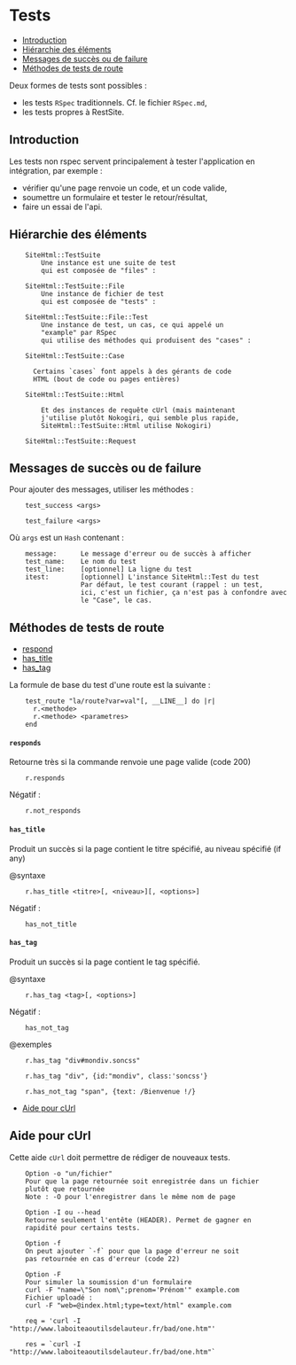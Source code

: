 # Tests

* [Introduction](#introductionteststest)
* [Hiérarchie des éléments](#hierarchiedeselements)
* [Messages de succès ou de failure](#ajoutermessagefailuresuccess)
* [Méthodes de tests de route](#methodesdetestderoute)

Deux formes de tests sont possibles :

* les tests `RSpec` traditionnels. Cf. le fichier `RSpec.md`,
* les tests propres à RestSite.

<a name='introductionteststest'></a>

## Introduction

Les tests non rspec servent principalement à tester l'application en intégration, par exemple :

* vérifier qu'une page renvoie un code, et un code valide,
* soumettre un formulaire et tester le retour/résultat,
* faire un essai de l'api.

<a name='hierarchiedeselements'></a>

## Hiérarchie des éléments


        SiteHtml::TestSuite
            Une instance est une suite de test
            qui est composée de "files" :

        SiteHtml::TestSuite::File
            Une instance de fichier de test
            qui est composée de "tests" :

        SiteHtml::TestSuite::File::Test
            Une instance de test, un cas, ce qui appelé un
            "example" par RSpec
            qui utilise des méthodes qui produisent des "cases" :

        SiteHtml::TestSuite::Case

          Certains `cases` font appels à des gérants de code
          HTML (bout de code ou pages entières)

        SiteHtml::TestSuite::Html

            Et des instances de requête cUrl (mais maintenant
            j'utilise plutôt Nokogiri, qui semble plus rapide,
            SiteHtml::TestSuite::Html utilise Nokogiri)

        SiteHtml::TestSuite::Request

<a name='ajoutermessagefailuresuccess'></a>

## Messages de succès ou de failure

Pour ajouter des messages, utiliser les méthodes :

        test_success <args>

        test_failure <args>

Où `args` est un `Hash` contenant :

        message:      Le message d'erreur ou de succès à afficher
        test_name:    Le nom du test
        test_line:    [optionnel] La ligne du test
        itest:        [optionnel] L'instance SiteHtml::Test du test
                      Par défaut, le test courant (rappel : un test,
                      ici, c'est un fichier, ça n'est pas à confondre avec
                      le "Case", le cas.

<a name='methodesdetestderoute'></a>


## Méthodes de tests de route

* [respond](#methoderesponds)
* [has_title](#methodehastitle)
* [has_tag](#methodtesthastag)

La formule de base du test d'une route est la suivante :

        test_route "la/route?var=val"[, __LINE__] do |r|
          r.<methode>
          r.<methode> <parametres>
        end

<a name='methoderesponds'></a>

#### `responds`

Retourne très si la commande renvoie une page valide (code 200)

        r.responds

Négatif :

        r.not_responds


<a name='methodehastitle'></a>

#### `has_title`

Produit un succès si la page contient le titre spécifié, au niveau spécifié (if any)

@syntaxe

        r.has_title <titre>[, <niveau>][, <options>]

Négatif :

        has_not_title

<a name='methodtesthastag'></a>

#### `has_tag`

Produit un succès si la page contient le tag spécifié.

@syntaxe

        r.has_tag <tag>[, <options>]

Négatif :

        has_not_tag


@exemples

        r.has_tag "div#mondiv.soncss"

        r.has_tag "div", {id:"mondiv", class:'soncss'}

        r.has_not_tag "span", {text: /Bienvenue !/}


* [Aide pour cUrl](#aidepourcurl)
<a name='aidepourcurl'></a>

## Aide pour cUrl

Cette aide `cUrl` doit permettre de rédiger de nouveaux tests.


        Option -o "un/fichier"
        Pour que la page retournée soit enregistrée dans un fichier
        plutôt que retournée
        Note : -O pour l'enregistrer dans le même nom de page

        Option -I ou --head
        Retourne seulement l'entête (HEADER). Permet de gagner en
        rapidité pour certains tests.

        Option -f
        On peut ajouter `-f` pour que la page d'erreur ne soit
        pas retournée en cas d'erreur (code 22)

        Option -F
        Pour simuler la soumission d'un formulaire
        curl -F "name=\"Son nom\";prenom='Prénom'" example.com
        Fichier uploadé :
        curl -F "web=@index.html;type=text/html" example.com

        req = 'curl -I "http://www.laboiteaoutilsdelauteur.fr/bad/one.htm"'

        res = `curl -I "http://www.laboiteaoutilsdelauteur.fr/bad/one.htm"`
